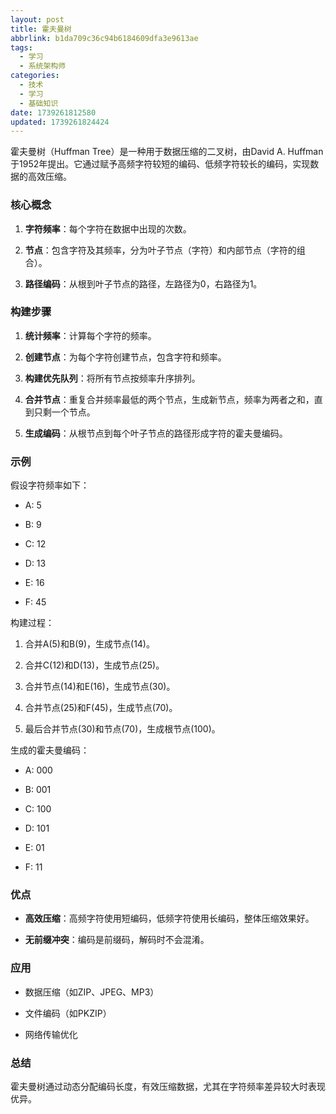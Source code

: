 ```yaml
---
layout: post
title: 霍夫曼树
abbrlink: b1da709c36c94b6184609dfa3e9613ae
tags:
  - 学习
  - 系统架构师
categories:
  - 技术
  - 学习
  - 基础知识
date: 1739261812580
updated: 1739261824424
---
```


霍夫曼树（Huffman Tree）是一种用于数据压缩的二叉树，由David A. Huffman于1952年提出。它通过赋予高频字符较短的编码、低频字符较长的编码，实现数据的高效压缩。

### 核心概念

1. **字符频率**：每个字符在数据中出现的次数。

2. **节点**：包含字符及其频率，分为叶子节点（字符）和内部节点（字符的组合）。

3. **路径编码**：从根到叶子节点的路径，左路径为0，右路径为1。

### 构建步骤

1. **统计频率**：计算每个字符的频率。

2. **创建节点**：为每个字符创建节点，包含字符和频率。

3. **构建优先队列**：将所有节点按频率升序排列。

4. **合并节点**：重复合并频率最低的两个节点，生成新节点，频率为两者之和，直到只剩一个节点。

5. **生成编码**：从根节点到每个叶子节点的路径形成字符的霍夫曼编码。

### 示例

假设字符频率如下：

- A: 5

- B: 9

- C: 12

- D: 13

- E: 16

- F: 45

构建过程：

1. 合并A(5)和B(9)，生成节点(14)。

2. 合并C(12)和D(13)，生成节点(25)。

3. 合并节点(14)和E(16)，生成节点(30)。

4. 合并节点(25)和F(45)，生成节点(70)。

5. 最后合并节点(30)和节点(70)，生成根节点(100)。

生成的霍夫曼编码：

- A: 000

- B: 001

- C: 100

- D: 101

- E: 01

- F: 11

### 优点

- **高效压缩**：高频字符使用短编码，低频字符使用长编码，整体压缩效果好。

- **无前缀冲突**：编码是前缀码，解码时不会混淆。

### 应用

- 数据压缩（如ZIP、JPEG、MP3）

- 文件编码（如PKZIP）

- 网络传输优化

### 总结

霍夫曼树通过动态分配编码长度，有效压缩数据，尤其在字符频率差异较大时表现优异。
